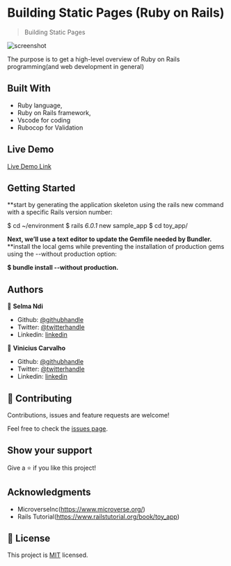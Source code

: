 # Building Static Pages (Ruby on Rails)

>  Building Static Pages

![screenshot](./docs/image.png)

The purpose is to get a high-level overview of Ruby on Rails programming(and web development in general)

## Built With

- Ruby language,
- Ruby on Rails framework,
- Vscode for coding
- Rubocop for Validation

## Live Demo

[Live Demo Link](https://pure-wildwood-19632.herokuapp.com/)


## Getting Started

**start by generating the application skeleton using the rails new command with a specific Rails version number:

$ cd ~/environment
$ rails _6.0.1_ new sample_app
$ cd toy_app/

**Next, we’ll use a text editor to update the Gemfile needed by Bundler.**
**install the local gems while preventing the installation of production gems using the --without production option:

**$ bundle install --without production.**

## Authors

👤 **Selma Ndi**

- Github: [@githubhandle](https://github.com/Datagirlcmr)
- Twitter: [@twitterhandle](https://twitter.com/SelmaNdi)
- Linkedin: [linkedin](https://www.linkedin.com/in/selma-ndi-datagirl-imba-8976ab32/)

👤 **Vinicius Carvalho**

- Github: [@githubhandle](https://github.com/kazumaki)
- Twitter: [@twitterhandle](https://twitter.com/iKazumaki/)
- Linkedin: [linkedin](https://www.linkedin.com/in/vinicius-campos-carvalho-3526a1192/)

## 🤝 Contributing

Contributions, issues and feature requests are welcome!

Feel free to check the [issues page](https://github.com/Datagirlcmr/Toy-App/issues).

## Show your support

Give a ⭐️ if you like this project!

## Acknowledgments

- MicroverseInc(https://www.microverse.org/)
- Rails Tutorial(https://www.railstutorial.org/book/toy_app)


## 📝 License

This project is [MIT](lic.url) licensed.
